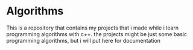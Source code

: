# Algorithms

This is a repository that contains my projects that i made while i learn programming algorithms with c++. the projects might be just some basic programming algorithms, but i will put here for documentation

